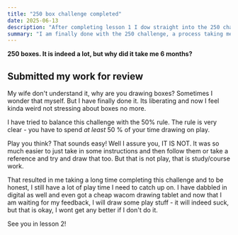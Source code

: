 ```yaml
---
title: "250 box challenge completed"
date: 2025-06-13
description: "After completing lesson 1 I dow straight into the 250 challenge, after 6 months its finally completed."
summary: "I am finally done with the 250 challenge, a process taking me 6 months to complete."
---
```


**250 boxes. It is indeed a lot, but why did it take me 6 months?**

## Submitted my work for review

My wife don't understand it, why are you drawing boxes? Sometimes I wonder that myself. But I have finally done it. Its liberating and now I feel kinda weird not stressing about boxes no more.

I have tried to balance this challenge with the 50% rule. The rule is very clear - you have to spend *at least* 50 % of your time drawing on play. 

Play you think? That sounds easy! Well I assure you, IT IS NOT. It was so much easier to just take in some instructions and then follow them or take a reference and try and draw that too. But that is not play, that is study/course work. 

That resulted in me taking a long time completing this challenge and to be honest, I still have a lot of play time I need to catch up on. I have dabbled in digital as well and even got a cheap wacom drawing tablet and now that I am waiting for my feedback, I will draw some play stuff - it will indeed suck, but that is okay, I wont get any better if I don't do it.

See you in lesson 2!